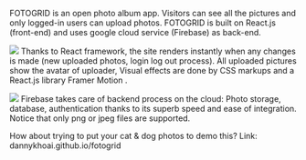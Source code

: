 FOTOGRID is an open photo album app. Visitors can see all the pictures and only logged-in users can upload photos.
FOTOGRID is built on React.js (front-end) and uses google cloud service (Firebase) as back-end. 

![](foto1.gif)
Thanks to React framework, the site renders instantly when any changes is made (new uploaded photos, login log out process).
All uploaded pictures show the avatar of uploader,
Visual effects are done by CSS markups and a React.js library Framer Motion .

![](foto2.gif)
Firebase takes care of backend process on the cloud: Photo storage, database, authentication thanks to its superb speed and ease of integration.
Notice that only png or jpeg files are supported.

How about trying to put your cat & dog photos to demo this?
Link: dannykhoai.github.io/fotogrid
